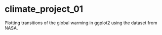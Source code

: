 # climate_project_01
Plotting transitions of the global warming in ggplot2 using the dataset from NASA.
